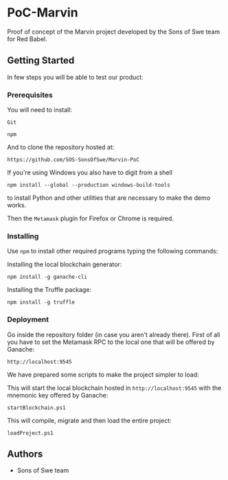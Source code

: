 # PoC-Marvin

Proof of concept of the Marvin project developed by the Sons of Swe team for Red Babel.

## Getting Started

In few steps you will be able to test our product:

### Prerequisites

You will need to install:

```
Git
```
```
npm
```

And to clone the repository hosted at:
```
https://github.com/SOS-SonsOfSwe/Marvin-PoC
```

If you're using Windows you also have to digit from a shell
```
npm install --global --production windows-build-tools
```
to install Python and other utilities that are necessary to make the demo works.

Then the `Metamask` plugin for Firefox or Chrome is required.

### Installing

Use `npm` to install other required programs typing the following commands:

Installing the local blockchain generator:
```
npm install -g ganache-cli
```

Installing the Truffle package:
```
npm install -g truffle
```


### Deployment

Go inside the repository folder (in case you aren't already there).
First of all you have to set the Metamask RPC to the local one that will be offered by Ganache:
```
http://localhost:9545
```

We have prepared some scripts to make the project simpler to load:

This will start the local blockchain hosted in `http://localhost:9545` with the mnemonic key offered by Ganache:
```
startBlockchain.ps1
```

This will compile, migrate and then load the entire project:
```
loadProject.ps1
```


## Authors

* Sons of Swe team
